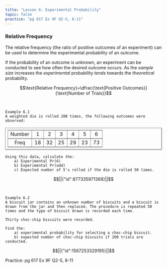 ```yaml
---
title: "Lesson 6: Experimental Probability"
topic: false
practice: "pg 617 Ex 9F Q2-5, 8-11"
---
```


### Relative Frequency

The relative frequency (the ratio of positive outcomes of an experiment) can be used to determine the experimental probability of an outcome. 

If the probability of an outcome is unknown, an experiment can be conducted to see how often the desired outcome occurs. As the *sample size* increases the *experimental* probability *tends* towards the *theoretical* probability.

$$\text{Relative Frequency}=\dfrac{\text{Positive Outcomes}}{\text{Number of Trials}}$$

<br>

```
Example 6.1
A weighted die is rolled 200 times, the following outcomes were observed:
```


<center>
<table border=1 style="border-collapse:collapse; padding: 5pt; text-align:center">
  <tr>
    <td>  Number  </td>
    <td>1</td>
    <td>2</td>
    <td>3</td>
    <td>4</td>
    <td>5</td>
    <td>6</td>
  </tr>
  <tr>
    <td>Freq</td>
    <td> 18 </td>
    <td> 32 </td>
    <td> 25 </td>
    <td> 29 </td>
    <td> 23 </td>
    <td> 73 </td>
  </tr>
</table>
</center>


```
Using this data, calculate the:
    a) Experimental Pr(6)
    b) Experimental Pr(odd)
    c) Expected number of 5's rolled if the die is rolled 50 times. 
```

```math
||{"id":877335971368}||
```

<br>

```
Example 6.2
A biscuit jar contains an unknown number of biscuits and a biscuit is drawn from the jar and then replaced. The procedure is repeated 50 times and the type of biscuit drawn is recorded each time. 

Thirty choc-chip biscuits were recorded.

Find the:
    a) experimental probability for selecting a choc-chip biscuit. 
    b) expected number of choc-chip biscuits if 200 trials are conducted.
```

```math
||{"id":1567253329195}||
```

Practice: pg 617 Ex 9F Q2-5, 8-11